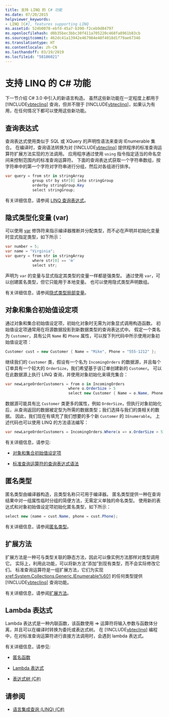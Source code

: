 ```yaml
---
title: 支持 LINQ 的 C# 功能
ms.date: 07/20/2015
helpviewer_keywords:
- LINQ [C#], features supporting LINQ
ms.assetid: 524b0078-ebfd-45a7-b390-f2ceb9d84797
ms.openlocfilehash: d0b35bec3bbc30f411a705220c468fa8961b83cb
ms.sourcegitcommit: 462dc41a13942e467984e48f4018d1f79ae67346
ms.translationtype: HT
ms.contentlocale: zh-CN
ms.lasthandoff: 03/19/2019
ms.locfileid: "58186021"
---
```

# <a name="c-features-that-support-linq"></a>支持 LINQ 的 C# 功能

下一节介绍 C# 3.0 中引入的新语言构造。 虽然这些新功能在一定程度上都用于 [!INCLUDE[vbteclinq](~/includes/vbteclinq-md.md)] 查询，但并不限于 [!INCLUDE[vbteclinq](~/includes/vbteclinq-md.md)]，如果认为有用，在任何情况下都可以使用这些新功能。

## <a name="query-expressions"></a>查询表达式

查询表达式使用类似于 SQL 或 XQuery 的声明性语法来查询 IEnumerable 集合。 在编译时，查询语法转换为对 [!INCLUDE[vbteclinq](~/includes/vbteclinq-md.md)] 提供程序的标准查询运算符扩展方法实现的方法调用。 应用程序通过使用 `using` 指令指定适当的命名空间来控制范围内的标准查询运算符。 下面的查询表达式获取一个字符串数组，按字符串中的第一个字符对字符串进行分组，然后对各组进行排序。

```csharp
var query = from str in stringArray
            group str by str[0] into stringGroup
            orderby stringGroup.Key
            select stringGroup;
```

有关详细信息，请参阅 [LINQ 查询表达式](../../../../csharp/programming-guide/linq-query-expressions/index.md)。

## <a name="implicitly-typed-variables-var"></a>隐式类型化变量 (var)

可以使用 [var](../../../../csharp/language-reference/keywords/var.md) 修饰符来指示编译器推断并分配类型，而不必在声明并初始化变量时显式指定类型，如下所示：

```csharp
var number = 5;
var name = "Virginia";
var query = from str in stringArray
            where str[0] == 'm'
            select str;
```

声明为 `var` 的变量与显式指定其类型的变量一样都是强类型。 通过使用 `var`，可以创建匿名类型，但它只能用于本地变量。 也可以使用隐式类型声明数组。

有关详细信息，请参阅[隐式类型局部变量](../../../../csharp/programming-guide/classes-and-structs/implicitly-typed-local-variables.md)。

## <a name="object-and-collection-initializers"></a>对象和集合初始值设定项

通过对象和集合初始值设定项，初始化对象时无需为对象显式调用构造函数。 初始值设定项通常用在将源数据投影到新数据类型的查询表达式中。 假定一个类名为 `Customer`，具有公共 `Name` 和 `Phone` 属性，可以按下列代码中所示使用对象初始值设定项：

```csharp
Customer cust = new Customer { Name = "Mike", Phone = "555-1212" };
```

继续我们的 `Customer` 类，假设有一个名为 `IncomingOrders` 的数据源，并且每个订单具有一个较大的 `OrderSize`，我们希望基于该订单创建新的 `Customer`。 可以在此数据源上执行 LINQ 查询，并使用对象初始化来填充集合：

```csharp
var newLargeOrderCustomers = from o in IncomingOrders
                            where o.OrderSize > 5
                            select new Customer { Name = o.Name, Phone = o.Phone };
```

数据源可能具有比 `Customer` 类更多的属性，例如 `OrderSize`，但执行对象初始化后，从查询返回的数据被定型为所需的数据类型；我们选择与我们的类相关的数据。 因此，我们现在有填充了我们想要的多个新 `Customer` 的 `IEnumerable`。 上述代码也可以使用 LINQ 的方法语法编写：

```csharp
var newLargeOrderCustomers = IncomingOrders.Where(x => x.OrderSize > 5).Select(y => new Customer { Name = y.Name, Phone = y.Phone });
```

有关详细信息，请参见:

- [对象和集合初始值设定项](../../../../csharp/programming-guide/classes-and-structs/object-and-collection-initializers.md)

- [标准查询运算符的查询表达式语法](../../../../csharp/programming-guide/concepts/linq/query-expression-syntax-for-standard-query-operators.md)

## <a name="anonymous-types"></a>匿名类型

匿名类型由编译器构造，且类型名称只可用于编译器。 匿名类型提供一种在查询结果中对一组属性临时分组的简便方法，无需定义单独的命名类型。 使用新的表达式和对象初始值设定项初始化匿名类型，如下所示：

```csharp
select new {name = cust.Name, phone = cust.Phone};
```

有关详细信息，请参阅[匿名类型](../../../../csharp/programming-guide/classes-and-structs/anonymous-types.md)。

## <a name="extension-methods"></a>扩展方法

扩展方法是一种可与类型关联的静态方法，因此可以像实例方法那样对类型调用它。 实际上，利用此功能，可以将新方法“添加”到现有类型，而不会实际修改它们。 标准查询运算符是一组扩展方法，它们为实现 <xref:System.Collections.Generic.IEnumerable%601> 的任何类型提供 [!INCLUDE[vbteclinq](~/includes/vbteclinq-md.md)] 查询功能。

有关详细信息，请参阅[扩展方法](../../../../csharp/programming-guide/classes-and-structs/extension-methods.md)。

## <a name="lambda-expressions"></a>Lambda 表达式

Lambda 表达式是一种内联函数，该函数使用 => 运算符将输入参数与函数体分离，并且可以在编译时转换为委托或表达式树。 在 [!INCLUDE[vbteclinq](~/includes/vbteclinq-md.md)] 编程中，在对标准查询运算符进行直接方法调用时，会遇到 lambda 表达式。

有关详细信息，请参见:

- [匿名函数](../../../../csharp/programming-guide/statements-expressions-operators/anonymous-functions.md)

- [Lambda 表达式](../../../../csharp/programming-guide/statements-expressions-operators/lambda-expressions.md)

- [表达式树 (C#)](../../../../csharp/programming-guide/concepts/expression-trees/index.md)

## <a name="see-also"></a>请参阅

- [语言集成查询 (LINQ) (C#)](../../../../csharp/programming-guide/concepts/linq/index.md)
